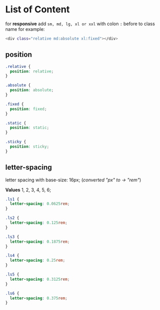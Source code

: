 # List of Content

for **responsive** add `sm, md, lg, xl or xxl` with colon `:` before to class name for example:

```bash
<div class="relative md:absolute xl:fixed"></div>
```

## position

```css
.relative {
  position: relative;
}

.absolute {
  position: absolute;
}

.fixed {
  position: fixed;
}

.static {
  position: static;
}

.sticky {
  position: sticky;
}
```

## letter-spacing

letter spacing with base-size: 16px; (_converted "px" to → "rem"_)

**Values** 1, 2, 3, 4, 5, 6;

```css
.ls1 {
  letter-spacing: 0.0625rem;
}

.ls2 {
  letter-spacing: 0.125rem;
}

.ls3 {
  letter-spacing: 0.1875rem;
}

.ls4 {
  letter-spacing: 0.25rem;
}

.ls5 {
  letter-spacing: 0.3125rem;
}

.ls6 {
  letter-spacing: 0.375rem;
}
```
